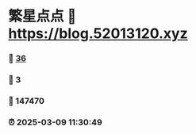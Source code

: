 # 繁星点点 :link: https://blog.52013120.xyz 
### :page_facing_up: [36](https://blog.52013120.xyz/tag.html) 
### :speech_balloon: 3 
### :hibiscus: 147470 
### :alarm_clock: 2025-03-09 11:30:49 
